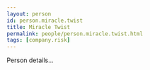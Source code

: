 ```yaml
---
layout: person
id: person.miracle.twist
title: Miracle Twist
permalink: people/person.miracle.twist.html
tags: [company.risk]
---
```


Person details...